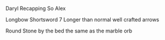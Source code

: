 Daryl Recapping
So Alex

Longbow
Shortsword
7 Longer than normal well crafted arrows

Round Stone by the bed the same as the marble orb 
